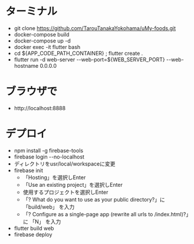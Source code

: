 # ターミナル
- git clone https://github.com/TarouTanakaYokohama/uMy-foods.git
- docker-compose build
- docker-compose up -d
- docker exec -it flutter bash
- cd ${APP_CODE_PATH_CONTAINER} ; flutter create .
- flutter run -d web-server --web-port=${WEB_SERVER_PORT} --web-hostname 0.0.0.0

# ブラウザで
- http://localhost:8888

# デプロイ
- npm install -g firebase-tools
- firebase login --no-localhost
- ディレクトリをusr/local/workspaceに変更
- firebase init
  - 「Hosting」を選択しEnter
  - 「Use an existing project」を選択しEnter
  - 使用するプロジェクトを選択しEnter
  - 「? What do you want to use as your public directory?」に 「build/web」 を入力
  - 「? Configure as a single-page app (rewrite all urls to /index.html)?」に 「N」 を入力
- flutter build web
- firebase deploy